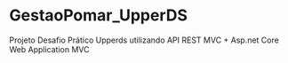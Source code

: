 # GestaoPomar_UpperDS
Projeto Desafio Prático Upperds utilizando API REST MVC + Asp.net Core Web Application MVC   
